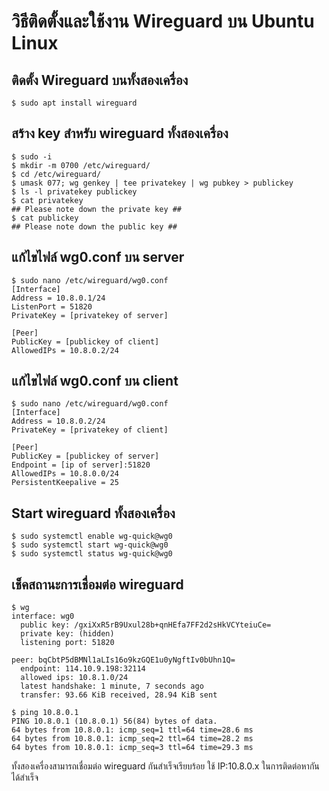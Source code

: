 # วิธีติดตั้งและใช้งาน Wireguard บน Ubuntu Linux

## ติดตั้ง Wireguard บนทั้งสองเครื่อง
~~~
$ sudo apt install wireguard
~~~

## สร้าง key สำหรับ wireguard ทั้งสองเครื่อง
~~~
$ sudo -i
$ mkdir -m 0700 /etc/wireguard/
$ cd /etc/wireguard/
$ umask 077; wg genkey | tee privatekey | wg pubkey > publickey
$ ls -l privatekey publickey
$ cat privatekey
## Please note down the private key ##
$ cat publickey
## Please note down the public key ##
~~~

## แก้ไขไฟล์ wg0.conf บน server
~~~
$ sudo nano /etc/wireguard/wg0.conf
[Interface]
Address = 10.8.0.1/24
ListenPort = 51820
PrivateKey = [privatekey of server]

[Peer]
PublicKey = [publickey of client]
AllowedIPs = 10.8.0.2/24
~~~

## แก้ไขไฟล์ wg0.conf บน client
~~~
$ sudo nano /etc/wireguard/wg0.conf
[Interface]
Address = 10.8.0.2/24
PrivateKey = [privatekey of client]

[Peer]
PublicKey = [publickey of server]
Endpoint = [ip of server]:51820
AllowedIPs = 10.8.0.0/24
PersistentKeepalive = 25
~~~
## Start wireguard ทั้งสองเครื่อง

~~~
$ sudo systemctl enable wg-quick@wg0
$ sudo systemctl start wg-quick@wg0
$ sudo systemctl status wg-quick@wg0
~~~

## เช็คสถานะการเชื่อมต่อ wireguard
~~~
$ wg
interface: wg0
  public key: /gxiXxR5rB9Uxul28b+qnHEfa7FF2d2sHkVCYteiuCe=
  private key: (hidden)
  listening port: 51820

peer: bqCbtP5dBMNl1aLIs16o9kzGQE1u0yNgftIv0bUhn1Q=
  endpoint: 114.10.9.198:32114
  allowed ips: 10.8.1.0/24
  latest handshake: 1 minute, 7 seconds ago
  transfer: 93.66 KiB received, 28.94 KiB sent

$ ping 10.8.0.1
PING 10.8.0.1 (10.8.0.1) 56(84) bytes of data.
64 bytes from 10.8.0.1: icmp_seq=1 ttl=64 time=28.6 ms
64 bytes from 10.8.0.1: icmp_seq=2 ttl=64 time=28.2 ms
64 bytes from 10.8.0.1: icmp_seq=3 ttl=64 time=29.3 ms

~~~
ทั้งสองเครื่องสามารถเชื่อมต่อ wireguard กันสำเร็จเรียบร้อย ใช้ IP:10.8.0.x ในการติดต่อหากันได้สำเร็จ
